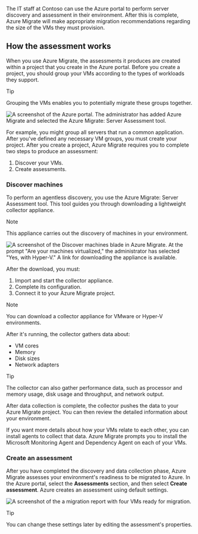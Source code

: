 The IT staff at Contoso can use the Azure portal to perform server discovery and assessment in their environment. After this is complete, Azure Migrate will make appropriate migration recommendations regarding the size of the VMs they must provision.

## How the assessment works

When you use Azure Migrate, the assessments it produces are created within a project that you create in the Azure portal. Before you create a project, you should group your VMs according to the types of workloads they support.

> [!TIP]
> Grouping the VMs enables you to potentially migrate these groups together.

![A screenshot of the Azure portal. The administrator has added Azure Migrate and selected the Azure Migrate: Server Assessment tool.](../media/m15-azure-migrate-assess.png)

For example, you might group all servers that run a common application. After you've defined any necessary VM groups, you must create your project. After you create a project, Azure Migrate requires you to complete two steps to produce an assessment:

1. Discover your VMs.
1. Create assessments.

### Discover machines

To perform an agentless discovery, you use the Azure Migrate: Server Assessment tool. This tool guides you through downloading a lightweight collector appliance.

> [!NOTE]
> This appliance carries out the discovery of machines in your environment.

![A screenshot of the Discover machines blade in Azure Migrate. At the prompt "Are your machines virtualized," the administrator has selected "Yes, with Hyper-V." A link for downloading the appliance is available.](../media/m15-azure-migrate-assess-2.png)

After the download, you must:

1. Import and start the collector appliance.
1. Complete its configuration.
1. Connect it to your Azure Migrate project.

> [!NOTE]
> You can download a collector appliance for VMware or Hyper-V environments.

After it's running, the collector gathers data about:

- VM cores
- Memory
- Disk sizes
- Network adapters

> [!TIP]
> The collector can also gather performance data, such as processor and memory usage, disk usage and throughput, and network output.

After data collection is complete, the collector pushes the data to your Azure Migrate project. You can then review the detailed information about your environment.

If you want more details about how your VMs relate to each other, you can install agents to collect that data. Azure Migrate prompts you to install the Microsoft Monitoring Agent and Dependency Agent on each of your VMs.

### Create an assessment

After you have completed the discovery and data collection phase, Azure Migrate assesses your environment's readiness to be migrated to Azure. In the Azure portal, select the **Assessments** section, and then select **Create assessment**. Azure creates an assessment using default settings.

![A screenshot of the a migration report with four VMs ready for migration.](../media/m15-azure-assessment-report.png)

> [!TIP]
> You can change these settings later by editing the assessment's properties.
